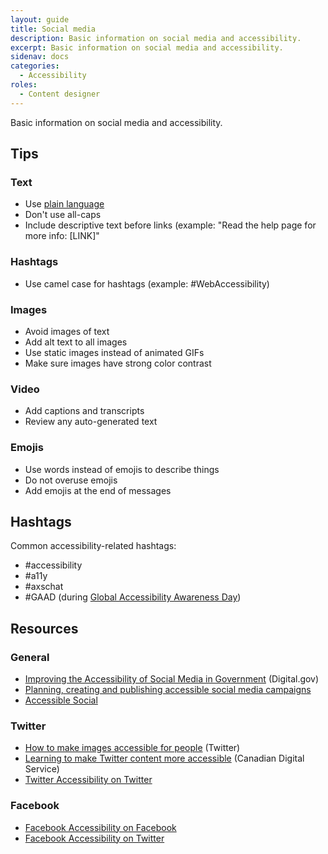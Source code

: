 ```yaml
---
layout: guide
title: Social media
description: Basic information on social media and accessibility.
excerpt: Basic information on social media and accessibility.
sidenav: docs
categories:
  - Accessibility
roles:
  - Content designer
---
```


Basic information on social media and accessibility.

## Tips

### Text

*   Use [plain language](https://accessibility.civicactions.com/guide/plain-language)
*   Don't use all-caps
*   Include descriptive text before links (example: "Read the help page for more info: [LINK]"


### Hashtags

*   Use camel case for hashtags (example: #WebAccessibility)


### Images

*   Avoid images of text
*   Add alt text to all images
*   Use static images instead of animated GIFs
*   Make sure images have strong color contrast


### Video

*   Add captions and transcripts
*   Review any auto-generated text


### Emojis

*   Use words instead of emojis to describe things
*   Do not overuse emojis
*   Add emojis at the end of messages


## Hashtags

Common accessibility-related hashtags:


*   #accessibility
*   #a11y
*   #axschat
*   #GAAD (during [Global Accessibility Awareness Day](https://globalaccessibilityawarenessday.org/))


## Resources


### General

*   [Improving the Accessibility of Social Media in Government](https://digital.gov/resources/improving-the-accessibility-of-social-media-in-government/?dg) (Digital.gov)
*   [Planning, creating and publishing accessible social media campaigns](https://gcs.civilservice.gov.uk/guidance/digital-communication/planning-creating-and-publishing-accessible-social-media-campaigns/)
*   [Accessible Social](https://www.accessible-social.com)


### Twitter

*   [How to make images accessible for people](https://help.twitter.com/en/using-twitter/picture-descriptions) (Twitter)
*   [Learning to make Twitter content more accessible](https://digital.canada.ca/2021/03/12/learning-to-make-twitter-content-more-accessible/) (Canadian Digital Service)
*   [Twitter Accessibility on Twitter](https://twitter.com/TwitterA11y)


### Facebook

*   [Facebook Accessibility on Facebook](https://www.facebook.com/accessibility)
*   [Facebook Accessibility on Twitter](https://twitter.com/fbaccess)
